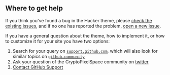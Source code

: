 ## Where to get help

If you think you've found a bug in the Hacker theme, please [check the existing issues](https://github.com/CryptoPixelSpace/cryptopixelspace.github.io/issues), and if no one has reported the problem, [open a new issue](https://github.com/CryptoPixelSpace/cryptopixelspace.github.io/issues/new).

If you have a general question about the theme, how to implement it, or how to customize it for your site you have two options:

1. Search for your query on [`support.github.com`](https://support.github.com/?q=pages+Hacker+theme), which will also look for similar topics on [`github.community`](https://github.community/search?q=CryptoPixelSpace)
2. Ask your question of the CryptoPixelSpace community on [twitter](https://twitter.com/CryptoPixelSP/)
3. [Contact GitHub Support](https://github.com/contact?form%5Bsubject%5D=GitHub%20Pages%20theme%20pages-themes/hacker)
